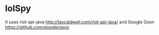 # lolSpy
It uses riot-api-java http://taycaldwell.com/riot-api-java/ and Google Gson https://github.com/google/gson
